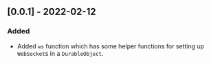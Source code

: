 ## [0.0.1] - 2022-02-12

### Added

- Added `ws` function which has some helper functions for setting up `WebSocket`s in a `DurableObject`.